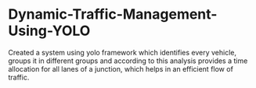 # Dynamic-Traffic-Management-Using-YOLO
Created a system using yolo framework which identifies every vehicle, groups it
in different groups and according to this analysis provides a time allocation for
all lanes of a junction, which helps in an efficient flow of traffic.
